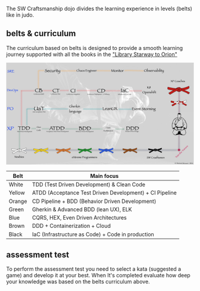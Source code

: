 The SW Craftsmanship dojo divides the learning experience in levels (belts) like in judo.

## belts & curriculum

The curriculum based on belts is designed to provide a smooth learning journey supported
with all the books in the ["Library Starway to Orion"](https://github.com/xpeppers/starway-to-orione)


![Belts](belts.jpeg)


|          Belt          |                     Main focus                     |
| ---------------------- | -------------------------------------------------- |
| White                  | TDD (Test Driven Development) & Clean Code |
| Yellow                 | ATDD (Acceptance Test Driven Development) + CI Pipeline |
| Orange                 | CD Pipeline + BDD (Behavior Driven Development) |
| Green                  | Gherkin & Advanced BDD (lean UX), ELK |
| Blue                   | CQRS, HEX, Even Driven Architectures |
| Brown                  | DDD + Containerization + Cloud |
| Black                  | IaC (Infrastructure as Code) + Code in production |


## assessment test

To perform the assessment test you need to select a kata (suggested a game) and develop it
at your best. When It's completed evaluate how deep your knowledge was based on the
belts curriculum above.